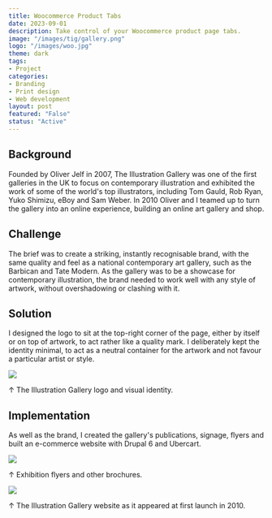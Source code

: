 ```yaml
---
title: Woocommerce Product Tabs
date: 2023-09-01
description: Take control of your Woocommerce product page tabs.
image: "/images/tig/gallery.png"
logo: "/images/woo.jpg"
theme: dark
tags:
- Project
categories:
- Branding
- Print design
- Web development
layout: post
featured: "False"
status: "Active"
---
```


## Background

Founded by Oliver Jelf in 2007, The Illustration Gallery was one of the first galleries in the UK to focus on contemporary illustration and exhibited the work of some of the world's top illustrators, including Tom Gauld, Rob Ryan, Yuko Shimizu, eBoy and Sam Weber. In 2010 Oliver and I teamed up to turn the gallery into an online experience, building an online art gallery and shop.

## Challenge

The brief was to create a striking, instantly recognisable brand, with the same quality and feel as a national contemporary art gallery, such as the Barbican and Tate Modern. As the gallery was to be a showcase for contemporary illustration, the brand needed to work well with any style of artwork, without overshadowing or clashing with it.

## Solution

I designed the logo to sit at the top-right corner of the page, either by itself or on top of artwork, to act rather like a quality mark. I deliberately kept the identity minimal, to act as a neutral container for the artwork and not favour a particular artist or style.

<img src="/images/illogallery1.jpg" class="wide">

<p class="caption">↑ The Illustration Gallery logo and visual identity.</p>

## Implementation

As well as the brand, I created the gallery's publications, signage, flyers and built an e-commerce website with Drupal 6 and Ubercart.

<img src="/images/illogallery2.jpg" class="wide">

<p class="caption">↑ Exhibition flyers and other brochures.</p>

<img src="/images/illogallery3.jpg" class="wide">

<p class="caption">↑ The Illustration Gallery website as it appeared at first launch in 2010.</p>